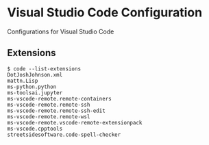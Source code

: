 # Visual Studio Code Configuration

Configurations for Visual Studio Code

## Extensions

```
$ code --list-extensions
DotJoshJohnson.xml
mattn.Lisp
ms-python.python
ms-toolsai.jupyter
ms-vscode-remote.remote-containers
ms-vscode-remote.remote-ssh
ms-vscode-remote.remote-ssh-edit
ms-vscode-remote.remote-wsl
ms-vscode-remote.vscode-remote-extensionpack
ms-vscode.cpptools
streetsidesoftware.code-spell-checker
```
